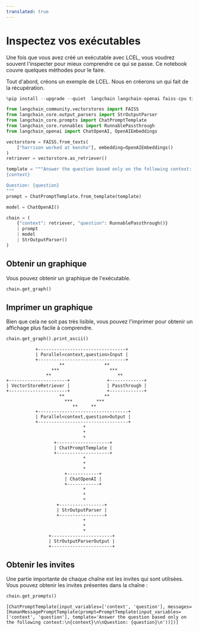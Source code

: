 ```yaml
---
translated: true
---
```


# Inspectez vos exécutables

Une fois que vous avez créé un exécutable avec LCEL, vous voudrez souvent l'inspecter pour mieux comprendre ce qui se passe. Ce notebook couvre quelques méthodes pour le faire.

Tout d'abord, créons un exemple de LCEL. Nous en créerons un qui fait de la récupération.

```python
%pip install --upgrade --quiet  langchain langchain-openai faiss-cpu tiktoken
```

```python
from langchain_community.vectorstores import FAISS
from langchain_core.output_parsers import StrOutputParser
from langchain_core.prompts import ChatPromptTemplate
from langchain_core.runnables import RunnablePassthrough
from langchain_openai import ChatOpenAI, OpenAIEmbeddings
```

```python
vectorstore = FAISS.from_texts(
    ["harrison worked at kensho"], embedding=OpenAIEmbeddings()
)
retriever = vectorstore.as_retriever()

template = """Answer the question based only on the following context:
{context}

Question: {question}
"""
prompt = ChatPromptTemplate.from_template(template)

model = ChatOpenAI()
```

```python
chain = (
    {"context": retriever, "question": RunnablePassthrough()}
    | prompt
    | model
    | StrOutputParser()
)
```

## Obtenir un graphique

Vous pouvez obtenir un graphique de l'exécutable.

```python
chain.get_graph()
```

## Imprimer un graphique

Bien que cela ne soit pas très lisible, vous pouvez l'imprimer pour obtenir un affichage plus facile à comprendre.

```python
chain.get_graph().print_ascii()
```

```output
           +---------------------------------+
           | Parallel<context,question>Input |
           +---------------------------------+
                    **               **
                 ***                   ***
               **                         **
+----------------------+              +-------------+
| VectorStoreRetriever |              | Passthrough |
+----------------------+              +-------------+
                    **               **
                      ***         ***
                         **     **
           +----------------------------------+
           | Parallel<context,question>Output |
           +----------------------------------+
                             *
                             *
                             *
                  +--------------------+
                  | ChatPromptTemplate |
                  +--------------------+
                             *
                             *
                             *
                      +------------+
                      | ChatOpenAI |
                      +------------+
                             *
                             *
                             *
                   +-----------------+
                   | StrOutputParser |
                   +-----------------+
                             *
                             *
                             *
                +-----------------------+
                | StrOutputParserOutput |
                +-----------------------+
```

## Obtenir les invites

Une partie importante de chaque chaîne est les invites qui sont utilisées. Vous pouvez obtenir les invites présentes dans la chaîne :

```python
chain.get_prompts()
```

```output
[ChatPromptTemplate(input_variables=['context', 'question'], messages=[HumanMessagePromptTemplate(prompt=PromptTemplate(input_variables=['context', 'question'], template='Answer the question based only on the following context:\n{context}\n\nQuestion: {question}\n'))])]
```

